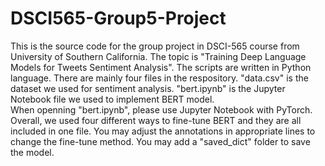 # DSCI565-Group5-Project
This is the source code for the group project in DSCI-565 course from University of Southern California. The topic is "Training Deep Language Models for Tweets Sentiment Analysis".  The scripts are written in Python language.
There are mainly four files in the respository. "data.csv" is the dataset we used for sentiment analysis. "bert.ipynb" is the Jupyter Notebook file we used to implement BERT model.   
When openning "bert.ipynb", please use Jupyter Notebook with PyTorch. Overall, we used four different ways to fine-tune BERT and they are all included in one file. You may adjust the annotations in appropriate lines to change the fine-tune method. You may add a "saved_dict" folder to save the model.  
